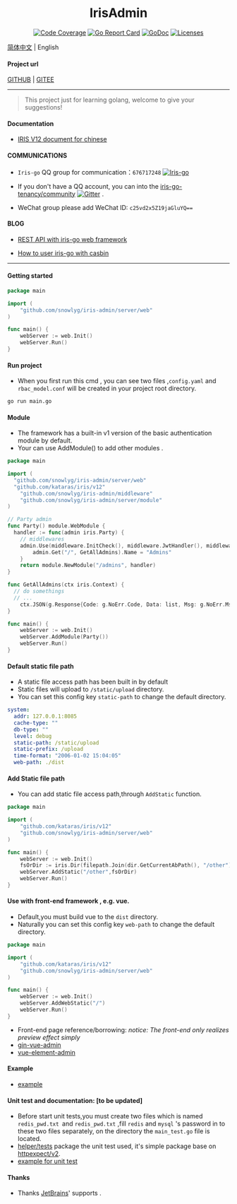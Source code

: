 <h1 align="center">IrisAdmin</h1>

<div align="center">
    <a href="https://codecov.io/gh/snowlyg/iris-admin"><img src="https://codecov.io/gh/snowlyg/iris-admin/branch/master/graph/badge.svg" alt="Code Coverage"></a>
    <a href="https://goreportcard.com/badge/github.com/snowlyg/iris-admin"><img src="https://goreportcard.com/badge/github.com/snowlyg/iris-admin" alt="Go Report Card"></a>
    <a href="https://godoc.org/github.com/snowlyg/iris-admin"><img src="https://godoc.org/github.com/snowlyg/iris-admin?status.svg" alt="GoDoc"></a>
    <a href="https://github.com/snowlyg/iris-admin/blob/master/LICENSE"><img src="https://img.shields.io/github/license/snowlyg/iris-admin" alt="Licenses"></a>
</div>

[简体中文](./README.md)  | English

#### Project url
[GITHUB](https://github.com/snowlyg/iris-admin) | [GITEE](https://gitee.com/snowlyg/iris-admin) 
****
> This project just for learning golang, welcome to give your suggestions!

#### Documentation
- [IRIS V12 document for chinese](https://github.com/snowlyg/iris/wiki)

#### COMMUNICATIONS
- `Iris-go`  QQ group for communication：`676717248`
<a target="_blank" href="//shang.qq.com/wpa/qunwpa?idkey=cc99ccf86be594e790eacc91193789746af7df4a88e84fe949e61e5c6d63537c"><img border="0" src="http://pub.idqqimg.com/wpa/images/group.png" alt="Iris-go" title="Iris-go"></a>

- If you don't have a QQ account, you can into the [iris-go-tenancy/community](https://gitter.im/iris-go-tenancy/community?utm_source=share-link&utm_medium=link&utm_campaign=share-link) [![Gitter](https://badges.gitter.im/iris-go-tenancy/community.svg)](https://gitter.im/iris-go-tenancy/community?utm_source=badge&utm_medium=badge&utm_campaign=pr-badge) .
- WeChat group please add WeChat ID: `c25vd2x5Z19jaGluYQ==`


#### BLOG

- [REST API with iris-go web framework ](https://blog.snowlyg.com/iris-go-api-1/)

- [How to user iris-go with casbin](https://blog.snowlyg.com/iris-go-api-2/)

---

#### Getting started

```go
package main

import (
	"github.com/snowlyg/iris-admin/server/web"
)

func main() {
	webServer := web.Init()
	webServer.Run()
}
```

#### Run project 
- When you first run this cmd , you can see two files ,`config.yaml` and `rbac_model.conf` will be created in your project root directory.
```sh
go run main.go
```

#### Module
- The framework has a built-in v1 version of the basic authentication module by default.
- Your can use AddModule() to add other modules .
```go
package main

import (
  "github.com/snowlyg/iris-admin/server/web"
  "github.com/kataras/iris/v12"
	"github.com/snowlyg/iris-admin/middleware"
	"github.com/snowlyg/iris-admin/server/module"
)

// Party admin
func Party() module.WebModule {
  handler := func(admin iris.Party) {
    // middlewares
    admin.Use(middleware.InitCheck(), middleware.JwtHandler(), middleware.OperationRecord(), middleware.Casbin())
		admin.Get("/", GetAllAdmins).Name = "Admins"
	}
	return module.NewModule("/admins", handler)
}

func GetAllAdmins(ctx iris.Context) {
  // do somethings 
  // ... 
	ctx.JSON(g.Response{Code: g.NoErr.Code, Data: list, Msg: g.NoErr.Msg})
}

func main() {
	webServer := web.Init()
    webServer.AddModule(Party())
	webServer.Run()
}
```

#### Default static file path
- A static file access path has been built in by default
- Static files will upload to `/static/upload` directory.
- You can set this config key `static-path` to change the default directory.
```yaml
system:
  addr: 127.0.0.1:8085
  cache-type: ""
  db-type: ""
  level: debug
  static-path: /static/upload
  static-prefix: /upload
  time-format: "2006-01-02 15:04:05"
  web-path: ./dist
```

#### Add Static file path
- You can add static file access path,through `AddStatic` function.
```go
package main

import (
	"github.com/kataras/iris/v12"
	"github.com/snowlyg/iris-admin/server/web"
)

func main() {
	webServer := web.Init()
    fsOrDir := iris.Dir(filepath.Join(dir.GetCurrentAbPath(), "/other"))
	webServer.AddStatic("/other",fsOrDir)
	webServer.Run()
}
```

#### Use with front-end framework , e.g. vue.
- Default,you must build vue to the `dist` directory.
- Naturally you can set this config key `web-path` to change the default directory.
```go
package main

import (
	"github.com/kataras/iris/v12"
	"github.com/snowlyg/iris-admin/server/web"
)

func main() {
	webServer := web.Init()
	webServer.AddWebStatic("/")
	webServer.Run()
}
```
- Front-end page reference/borrowing:
 *notice: The front-end only realizes preview effect simply*
- [gin-vue-admin](https://github.com/flipped-aurora/gin-vue-admin/tree/master/web)
- [vue-element-admin](https://github.com/PanJiaChen/vue-element-admin)


#### Example
- [example](https://github.com/snowlyg/iris-admin/tree/master/example)

#### Unit test and documentation: [to be updated]
- Before start unit tests,you must create two files which is named `redis_pwd.txt `and `redis_pwd.txt` ,fill `redis` and `mysql` 's password in to these two files separately, on the directory the `main_test.go` file is located.
- [helper/tests](https://github.com/snowlyg/helper/tree/main/tests) package the unit test used, it's  simple package base on [httpexpect/v2](https://github.com/gavv/httpexpect).
- [example for unit test](https://github.com/snowlyg/iris-admin/tree/master/modules/v1/user/test)

#### Thanks 

 - Thanks [JetBrains](https://www.jetbrains.com/?from=iris-admin)' supports .


